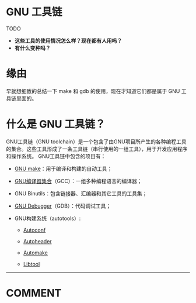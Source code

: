 # GNU 工具链


TODO

* **这些工具的使用情况怎么样？现在都有人用吗？**
* **有什么变种吗？**



# 缘由


早就想细致的总结一下 make 和 gdb 的使用，现在才知道它们都是属于 GNU 工具链里面的。




# 什么是 GNU 工具链？


GNU工具链（GNU toolchain）是一个包含了由GNU项目所产生的各种编程工具的集合。这些工具形成了一条工具链（串行使用的一组工具），用于开发应用程序和操作系统。 GNU工具链中包含的项目有：




  * [GNU make](http://zh.wikipedia.org/wiki/Make)：用于编译和构建的自动工具；


  * [GNU编译器集合](http://zh.wikipedia.org/wiki/Gcc)（GCC）：一组多种编程语言的编译器；


  * GNU Binutils：包含链接器、汇编器和其它工具的工具集；


  * [GNU Debugger](http://zh.wikipedia.org/wiki/GDB)（GDB）：代码调试工具；


  * GNU构建系统（autotools）:


    * [Autoconf](http://zh.wikipedia.org/wiki/Autoconf)


    * [Autoheader](http://zh.wikipedia.org/w/index.php?title=Autoheader&action=edit&redlink=1)


    * [Automake](http://zh.wikipedia.org/wiki/Automake)


    * [Libtool](http://zh.wikipedia.org/wiki/Libtool)

























* * *





# COMMENT

